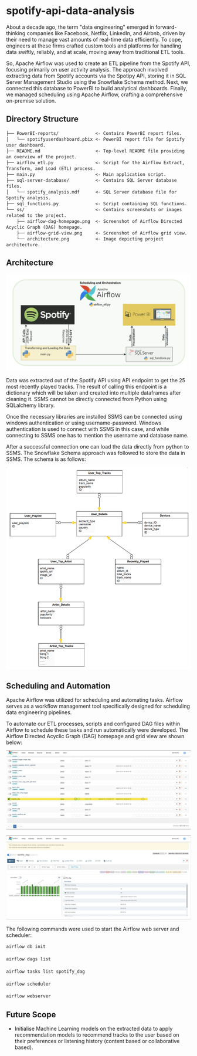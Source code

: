 # spotify-api-data-analysis

About a decade ago, the term "data engineering" emerged in forward-thinking companies like Facebook, Netflix, LinkedIn, and Airbnb, driven by their need to manage vast amounts of real-time data efficiently. To cope, engineers at these firms crafted custom tools and platforms for handling data swiftly, reliably, and at scale, moving away from traditional ETL tools.

So, Apache Airflow was used to create an ETL pipeline from the Spotify API, focusing primarily on user activity analysis. The approach involved extracting data from Spotify accounts via the Spotipy API, storing it in SQL Server Management Studio using the Snowflake Schema method. Next, we connected this database to PowerBI to build analytical dashboards. Finally, we managed scheduling using Apache Airflow, crafting a comprehensive on-premise solution.

## Directory Structure
```
├── PowerBI-reports/              <- Contains PowerBI report files.
│   └── spotifyuserdashboard.pbix <- PowerBI report file for Spotify user dashboard.
├── README.md                     <- Top-level README file providing an overview of the project.
├── airflow_etl.py                <- Script for the Airflow Extract, Transform, and Load (ETL) process.
├── main.py                       <- Main application script.
├── sql-server-database/          <- Contains SQL Server database files.
│   └── spotify_analysis.mdf      <- SQL Server database file for Spotify analysis.
├── sql_functions.py              <- Script containing SQL functions.
└── ss/                           <- Contains screenshots or images related to the project.
    ├── airflow-dag-homepage.png  <- Screenshot of Airflow Directed Acyclic Graph (DAG) homepage.
    ├── airflow-grid-view.png     <- Screenshot of Airflow grid view.
    └── architecture.png          <- Image depicting project architecture.
```

## Architecture

![architecture](ss/architecture.png)

Data was extracted out of the Spotify API using API endpoint to get the 25 most recently played tracks. The result of calling this endpoint is a dictionary which will be taken and created into multiple dataframes after cleaning it. SSMS cannot be directly connected from Python using SQLalchemy library.

Once the necessary libraries are installed SSMS can be connected using windows authentication or using username-password. Windows authentication is used to connect with SSMS in this case, and while connecting to SSMS one has to mention the username and database name.

After a successful connection one can load the data directly from python to SSMS. The Snowflake Schema approach was followed to store the data in SSMS. The schema is as follows:

![schema](ss/schema.png)

## Scheduling and Automation

Apache Airflow was utilized for scheduling and automating tasks. Airflow serves as a workflow management tool specifically designed for scheduling data engineering pipelines. 

To automate our ETL processes, scripts and configured DAG files within Airflow to schedule these tasks and run automatically were developed. The Airflow Directed Acyclic Graph (DAG) homepage and grid view are shown below:

![airflow-dag-homepage](ss/airflow-dag-homepage.png)

![airflow-grid-view](ss/airflow-grid-view.png)

The following commands were used to start the Airflow web server and scheduler:

```zsh
airflow db init

airflow dags list

airflow tasks list spotify_dag

airflow scheduler

airflow webserver
```
## Future Scope

- Initialise Machine Learning models on the extracted data to apply recommendation models to recommend tracks to the user based on their preferences or listening history (content based or collaborative based).

